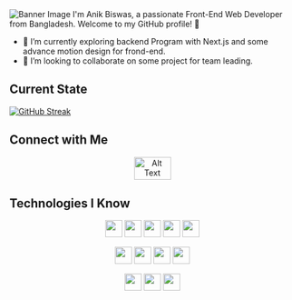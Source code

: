 

<!--
**anik-biswas/anik-biswas** is a ✨ _special_ ✨ repository because its `README.md` (this file) appears on your GitHub profile.
-->
<!-- Your Banner Image -->
<img src="https://i.ibb.co/WxT6P19/Banner2.png" alt="Banner Image">
I'm Anik Biswas, a passionate Front-End Web Developer from Bangladesh. Welcome to my GitHub profile! 🚀

- 🌱 I’m currently exploring backend Program with Next.js and some advance motion design for frond-end.
- 👯 I’m  looking  to collaborate on some project  for team leading.

## Current State
<a href="https://git.io/streak-stats"><img src="https://github-readme-streak-stats.herokuapp.com?user=anik-biswas&theme=prussian&hide_border=true&border_radius=5&card_width=500" alt="GitHub Streak" /></a>

<!-- ## Profile 
![GitHub Stats](https://github-readme-stats.vercel.app/api?username=anik-biswas&show_icons=true&count_private=true&theme=prussian) -->





## Connect with Me

<p align="center">
  <a href="https://www.linkedin.com/in/anik-biswas-0019291a8/">
    <img src="https://i.ibb.co/d6cRdcq/linked.png"  height='40' width='65'  alt="Alt Text">
  </a>
    
</p>

## Technologies I Know

<p align="center">
  <img src="https://i.ibb.co/C71k7XQ/html-5.png" height='30' >
  <img src="https://i.ibb.co/sJ6cV0s/css-3.png" height='30' >
  <img src="https://i.ibb.co/Jp97BTw/c.png"  height='30' >
  <img src="https://i.ibb.co/j6d6kMK/letter-c.png"  height='30' >
  <img src="https://i.ibb.co/c87s0Kv/physics.png"  height='30' >
  
  <!-- Add more technology images as needed -->
</p>
<p align="center">
  <img src="https://i.ibb.co/gSmytZw/js.png" height='30' >
  <img src="https://i.ibb.co/QjrMyyY/OIP.jpg" height='30' >
  <img src="https://i.ibb.co/WHFtrYw/bootstrap.png"  height='30' >
  <img src="https://i.ibb.co/tbxJF4b/firebase.jpg"  height='30' >
  
  
  <!-- Add more technology images as needed -->
</p>
<p align="center">
  <img src="https://i.ibb.co/x6dFBZr/mongo.png" height='30' >
  <img src="https://i.ibb.co/Cn2tsbh/OIP-1.jpg" height='30' >
  <img src="https://i.ibb.co/J3PdfTf/mysql.png"  height='30' >
  
  
  <!-- Add more technology images as needed -->
</p>






